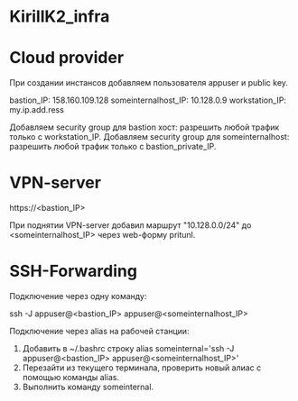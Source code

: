 # KirillK2_infra

# Сloud provider

При создании инстансов добавляем пользователя appuser и public key.

bastion_IP:  158.160.109.128
someinternalhost_IP: 10.128.0.9
workstation_IP: my.ip.add.ress

Добавляем security group для bastion хост: разрешить любой трафик только с workstation_IP.
Добавляем security group для someinternalhost: разрешить любой трафик только с bastion_private_IP.


# VPN-server

https://<bastion_IP>

При поднятии VPN-server добавил маршрут "10.128.0.0/24" до <someinternalhost_IP> через web-форму pritunl.


# SSH-Forwarding

Подключение через одну команду:

ssh -J appuser@<bastion_IP> appuser@<someinternalhost_IP>

Подключение через alias на рабочей станции:
1. Добавить в ~/.bashrc строку alias someinternal='ssh -J appuser@<bastion_IP> appuser@<someinternalhost_IP>'
2. Перезайти из текущего терминала, проверить новый алиас с помощью команды alias.
3. Выполнить команду someinternal.
